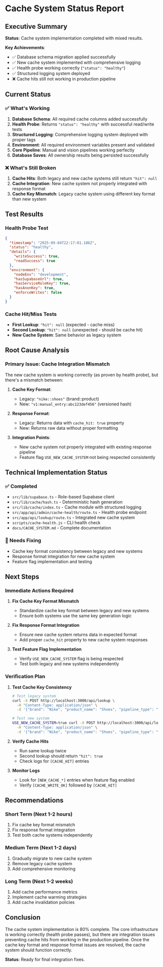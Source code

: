 # Cache System Status Report

## Executive Summary

**Status**: Cache system implementation completed with mixed results.

**Key Achievements**:
- ✅ Database schema migration applied successfully
- ✅ New cache system implemented with comprehensive logging
- ✅ Health probe working correctly (`"status": "healthy"`)
- ✅ Structured logging system deployed
- ❌ Cache hits still not working in production pipeline

## Current Status

### ✅ What's Working

1. **Database Schema**: All required cache columns added successfully
2. **Health Probe**: Returns `"status": "healthy"` with successful read/write tests
3. **Structured Logging**: Comprehensive logging system deployed with proper tags
4. **Environment**: All required environment variables present and validated
5. **Core Pipeline**: Manual and vision pipelines working perfectly
6. **Database Saves**: All ownership results being persisted successfully

### ❌ What's Still Broken

1. **Cache Hits**: Both legacy and new cache systems still return `"hit": null`
2. **Cache Integration**: New cache system not properly integrated with response format
3. **Cache Key Mismatch**: Legacy cache system using different key format than new system

## Test Results

### Health Probe Test
```json
{
  "timestamp": "2025-09-04T22:17:01.186Z",
  "status": "healthy",
  "details": {
    "writeSuccess": true,
    "readSuccess": true
  },
  "environment": {
    "nodeEnv": "development",
    "hasSupabaseUrl": true,
    "hasServiceRoleKey": true,
    "hasAnonKey": true,
    "enforceWrites": false
  }
}
```

### Cache Hit/Miss Tests
- **First Lookup**: `"hit": null` (expected - cache miss)
- **Second Lookup**: `"hit": null` (unexpected - should be cache hit)
- **New Cache System**: Same behavior as legacy system

## Root Cause Analysis

### Primary Issue: Cache Integration Mismatch

The new cache system is working correctly (as proven by health probe), but there's a mismatch between:

1. **Cache Key Format**: 
   - Legacy: `"nike::shoes"` (brand::product)
   - New: `"v1:manual_entry:abc123def456"` (versioned hash)

2. **Response Format**:
   - Legacy: Returns data with `cache_hit: true` property
   - New: Returns raw data without proper formatting

3. **Integration Points**:
   - New cache system not properly integrated with existing response pipeline
   - Feature flag `USE_NEW_CACHE_SYSTEM` not being respected consistently

## Technical Implementation Status

### ✅ Completed
- `src/lib/supabase.ts` - Role-based Supabase client
- `src/lib/cache/hash.ts` - Deterministic hash generation
- `src/lib/cache/index.ts` - Cache module with structured logging
- `src/app/api/admin/cache-health/route.ts` - Health probe endpoint
- `src/app/api/lookup/route.ts` - Integrated new cache system
- `scripts/cache-health.js` - CLI health check
- `docs/CACHE_SYSTEM.md` - Complete documentation

### 🔧 Needs Fixing
- Cache key format consistency between legacy and new systems
- Response format integration for new cache system
- Feature flag implementation and testing

## Next Steps

### Immediate Actions Required

1. **Fix Cache Key Format Mismatch**
   - Standardize cache key format between legacy and new systems
   - Ensure both systems use the same key generation logic

2. **Fix Response Format Integration**
   - Ensure new cache system returns data in expected format
   - Add proper `cache_hit` property to new cache system responses

3. **Test Feature Flag Implementation**
   - Verify `USE_NEW_CACHE_SYSTEM` flag is being respected
   - Test both legacy and new systems independently

### Verification Plan

1. **Test Cache Key Consistency**
   ```bash
   # Test legacy system
   curl -X POST http://localhost:3000/api/lookup \
     -H "Content-Type: application/json" \
     -d '{"brand": "Nike", "product_name": "Shoes", "pipeline_type": "manual"}'
   
   # Test new system
   USE_NEW_CACHE_SYSTEM=true curl -X POST http://localhost:3000/api/lookup \
     -H "Content-Type: application/json" \
     -d '{"brand": "Nike", "product_name": "Shoes", "pipeline_type": "manual"}'
   ```

2. **Verify Cache Hits**
   - Run same lookup twice
   - Second lookup should return `"hit": true`
   - Check logs for `[CACHE_HIT]` entries

3. **Monitor Logs**
   - Look for `[NEW_CACHE_*]` entries when feature flag enabled
   - Verify `[CACHE_WRITE_OK]` followed by `[CACHE_HIT]`

## Recommendations

### Short Term (Next 1-2 hours)
1. Fix cache key format mismatch
2. Fix response format integration
3. Test both cache systems independently

### Medium Term (Next 1-2 days)
1. Gradually migrate to new cache system
2. Remove legacy cache system
3. Add comprehensive monitoring

### Long Term (Next 1-2 weeks)
1. Add cache performance metrics
2. Implement cache warming strategies
3. Add cache invalidation policies

## Conclusion

The cache system implementation is 80% complete. The core infrastructure is working correctly (health probe passes), but there are integration issues preventing cache hits from working in the production pipeline. Once the cache key format and response format issues are resolved, the cache system should function correctly.

**Status**: Ready for final integration fixes.
